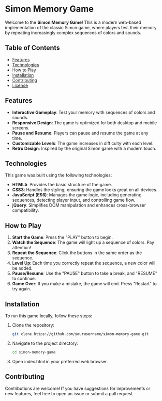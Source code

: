 # Simon Memory Game

Welcome to the **Simon Memory Game**! This is a modern web-based implementation of the classic Simon game, where players test their memory by repeating increasingly complex sequences of colors and sounds.

## Table of Contents
- [Features](#features)
- [Technologies](#technologies)
- [How to Play](#how-to-play)
- [Installation](#installation)
- [Contributing](#contributing)
- [License](#license)

## Features

- **Interactive Gameplay**: Test your memory with sequences of colors and sounds.
- **Responsive Design**: The game is optimized for both desktop and mobile screens.
- **Pause and Resume**: Players can pause and resume the game at any time.
- **Customizable Levels**: The game increases in difficulty with each level.
- **Retro Design**: Inspired by the original Simon game with a modern touch.

## Technologies

This game was built using the following technologies:

- **HTML5**: Provides the basic structure of the game.
- **CSS3**: Handles the styling, ensuring the game looks great on all devices.
- **JavaScript (ES6)**: Manages the game logic, including generating sequences, detecting player input, and controlling game flow.
- **jQuery**: Simplifies DOM manipulation and enhances cross-browser compatibility.

## How to Play

1. **Start the Game**: Press the "PLAY" button to begin.
2. **Watch the Sequence**: The game will light up a sequence of colors. Pay attention!
3. **Repeat the Sequence**: Click the buttons in the same order as the sequence.
4. **Level Up**: Each time you correctly repeat the sequence, a new color will be added.
5. **Pause/Resume**: Use the "PAUSE" button to take a break, and "RESUME" to continue.
6. **Game Over**: If you make a mistake, the game will end. Press "Restart" to try again.

## Installation

To run this game locally, follow these steps:

1. Clone the repository:
   ```bash
   git clone https://github.com/yourusername/simon-memory-game.git

2. Navigate to the project directory:
   ```bash
   cd simon-memory-game
3. Open index.html in your preferred web browser.

## Contributing
Contributions are welcome! If you have suggestions for improvements or new features, feel free to open an issue or submit a pull request.

